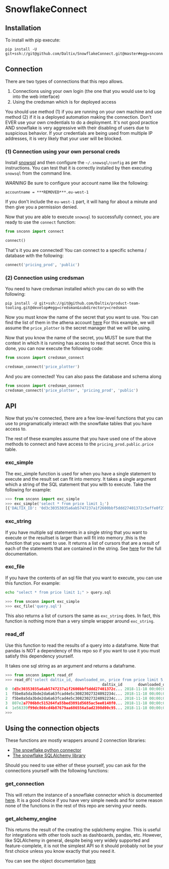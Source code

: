 # SnowflakeConnect

## Installation

To install with pip execute:

```
pip install -U git+ssh://git@github.com/Daltix/SnowflakeConnect.git@master#egg=snconn
```

## Connection

There are two types of connections that this repo allows. 

1) Connections using your own login (the one that you would use to log into the web interface)
2) Using the credsman which is for deployed access

You should use method (1) if you are running on your own machine and use method (2) if it is a deployed
automation making the connection. Don't EVER use your own credentials to do a deployment. It's not good practice
AND snowflake is very aggressive with their disabling of users due to suspicious behavior. If your credentials
are being used from multiple IP addresses, it is very likely that your user will be blocked.

### (1) Connection using your own personal creds

Install [snowsql](https://docs.snowflake.net/manuals/user-guide/snowsql-install-config.html)
and then configure the `~/.snowsql/config` as per the instructions. You can test that it is correctly installed
by then executing `snowsql` from the command line. 

*WARNING* Be sure to configure your account name like the following:

```
accountname = ***REMOVED***.eu-west-1
```

If you don't include the `eu-west-1` part, it will hang for about a minute and then give you a permission denied.

Now that you are able to execute `snowsql` to successfully connect, you are ready to use the `connect` function:

```py
from snconn import connect

connect()
```
That's it you are connected! You can connect to a specific schema / database with the following:

```py
connect('pricing_prod', 'public')
```

### (2) Connection using credsman

You need to have credsman installed which you can do so with the following:

```
pip install -U git+ssh://git@github.com/Daltix/product-team-tooling.git@develop#egg=credsman&subdirectory=credsman
```

Now you must know the name of the secret that you want to use. You can find the list of them in the athena account [here](https://eu-west-1.console.aws.amazon.com/secretsmanager/home?region=eu-west-1#/listSecrets) For this example, we will assume the `price_plotter` is the secret manager that we will be using. 

Now that you know the name of the secret, you MUST be sure that the context in which it is running has access to read
that secret. Once this is done, you can now execute the following code:

```py
from snconn import credsman_connect

credsman_connect('price_plotter')
```

And you are connected! You can also pass the database and schema along

```py
from snconn import credsman_connect
credsman_connect('price_plotter', 'pricing_prod', 'public')
```

## API

Now that you're connected, there are a few low-level functions that you can use to programatically interact with
the snowflake tables that you have access to.

The rest of these examples assume that you have used one of the above methods to connect and have access to the
`pricing_prod.public.price` table.

### exc_simple

The exc_simple function is used for when you have a single statement to execute and the result set can fit into memory. It
takes a single argument which a string of the SQL statement that you with to execute. Take the following for example:

```py
>>> from snconn import exc_simple
>>> exc_simple('select * from price limit 1;')
[{'DALTIX_ID': '0d3c30353035a6ab5747237a1f2600bbf5ddd27401372c5effe0f2790a88ad56', 'SHOP': 'zooplus', 'COUNTRY': 'be', 'PRODUCT_ID': '616846.0', 'LOCATION': 'base', 'PRICE': 37.99, 'PROMO_PRICE': None, 'PRICE_STD': None, 'PROMO_PRICE_STD': None, 'UNIT': None, 'UNIT_STD': None, 'IS_MAIN': True, 'TAX_INCLUDED': True, 'CURRENCY': 'eur', 'VENDOR': None, 'VENDOR_STD': None, 'DOWNLOADED_ON': datetime.datetime(2018, 11, 18, 0, 0, 1), 'DOWNLOADED_ON_LOCAL': datetime.datetime(2018, 11, 18, 1, 0, 1), 'DOWNLOADED_ON_DATE': datetime.date(2018, 11, 18), 'IS_LATEST_PRICE': False}]
```

### exc_string

If you have multiple sql statements in a single string that you want to execute or the resultset is larger than
will fit into memory ,this is the function that you want to use. It returns a list of cursors that are a result
of each of the statements that are contained in the string. See [here](https://docs.snowflake.net/manuals/user-guide/python-connector-api.html#execute_string) for the full documentation.

### exc_file

If you have the contents of an sql file that you want to execute, you can use this function. For example:

```bash
echo "select * from price limit 1;" > query.sql
```

```py
>>> from snconn import exc_simple
>>> exc_file('query.sql')
```
This also returns a list of cursors the same as `exc_string` does. In fact, this function is nothing more than a very
simple wrapper around `exc_string`.

### read_df

Use this function to read the results of a query into a dataframe. Note that pandas is NOT a dependency of this repo so
if you want to use it you must satisfy this dependency yourself.

It takes one sql string as an argument and returns a dataframe.

```py
>>> from snconn import read_df
>>> read_df('select daltix_id, downloaded_on, price from price limit 5;')
                                           daltix_id       downloaded_on  price
0  0d3c30353035a6ab5747237a1f2600bbf5ddd27401372c... 2018-11-18 00:00:01  37.99
1  f5be8a5da3bde2da6a63fcad4e5c30823027324092234c... 2018-11-18 00:00:02   9.99
2  f5be8a5da3bde2da6a63fcad4e5c30823027324092234c... 2018-11-18 00:00:02   0.40
3  807e2a7706b8c515264fa55bed3891d5685ac5ee0148f0... 2018-11-18 00:00:04   3.70
4  1e56339f99dc866cd4b87679aa686556a5ad2398d00c95... 2018-11-18 00:00:06   3.76
>>> 
```

## Using the connection objects

These functions are mostly wrappers around 2 connection libraries:

- [The snowflake python connector](https://docs.snowflake.net/manuals/user-guide/python-connector-api.html)
- [The snowflake SQLAlchemy library](https://docs.snowflake.net/manuals/user-guide/sqlalchemy.html)

Should you need to use either of these yourself, you can ask for the connections yourself with the following
functions:

### get_connection

This will return the instance of a snowflake connector which is documented [here](https://docs.snowflake.net/manuals/user-guide/python-connector-api.html#connect). It is a good choice if you have very simple needs and for some reason none
of the functions in the rest of this repo are serving your needs.

### get_alchemy_engine

This returns the result of the creating the sqlalchemy engine. This is useful for integrations with other tools
such as dashboards, pandas, etc. However, like SQLAlchemy in general, despite being very widely supported and
feature-complete, it is not the simplest API so it should probably not be your first choice unless you 
know exactly that you need it.

You can see the object documentation [here](https://docs.snowflake.net/manuals/user-guide/sqlalchemy.html#parameters-and-behavior)


